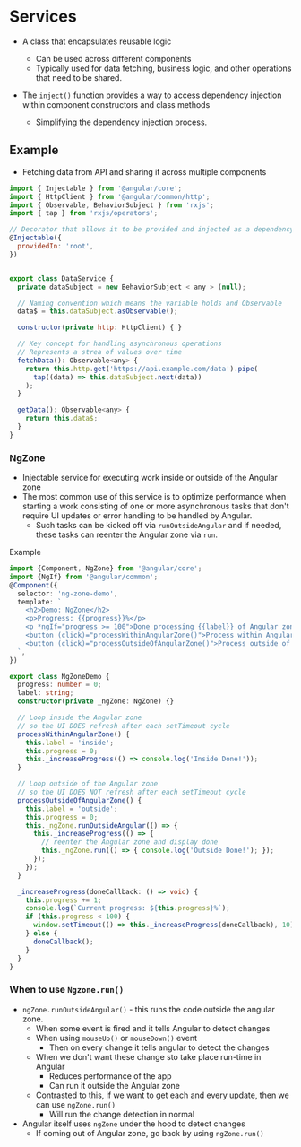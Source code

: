 # Services

- A class that encapsulates reusable logic
  - Can be used across different components
  - Typically used for data fetching, business logic, and other operations that need to be shared.

- The `inject()` function provides a way to access dependency injection within component constructors and class methods
  - Simplifying the dependency injection process.

## Example

- Fetching data from API and sharing it across multiple components

```javascript
import { Injectable } from '@angular/core';
import { HttpClient } from '@angular/common/http';
import { Observable, BehaviorSubject } from 'rxjs';
import { tap } from 'rxjs/operators';

// Decorator that allows it to be provided and injected as a dependency
@Injectable({
  providedIn: 'root',
})


export class DataService {
  private dataSubject = new BehaviorSubject < any > (null);

  // Naming convention which means the variable holds and Observable
  data$ = this.dataSubject.asObservable();

  constructor(private http: HttpClient) { }

  // Key concept for handling asynchronous operations
  // Represents a strea of values over time
  fetchData(): Observable<any> {
    return this.http.get('https://api.example.com/data').pipe(
      tap((data) => this.dataSubject.next(data))
    );
  }

  getData(): Observable<any> {
    return this.data$;
  }
}
```

### NgZone

- Injectable service for executing work inside or outside of the Angular zone
- The most common use of this service is to optimize performance when starting a work consisting of one or more asynchronous tasks that don't require UI updates or error handling to be handled by Angular.
  - Such tasks can be kicked off via `runOutsideAngular` and if needed, these tasks can reenter the Angular zone via `run`.

Example

```typescript
import {Component, NgZone} from '@angular/core';
import {NgIf} from '@angular/common';
@Component({
  selector: 'ng-zone-demo',
  template: `
    <h2>Demo: NgZone</h2>
    <p>Progress: {{progress}}%</p>
    <p *ngIf="progress >= 100">Done processing {{label}} of Angular zone!</p>
    <button (click)="processWithinAngularZone()">Process within Angular zone</button>
    <button (click)="processOutsideOfAngularZone()">Process outside of Angular zone</button>
  `,
})

export class NgZoneDemo {
  progress: number = 0;
  label: string;
  constructor(private _ngZone: NgZone) {}

  // Loop inside the Angular zone
  // so the UI DOES refresh after each setTimeout cycle
  processWithinAngularZone() {
    this.label = 'inside';
    this.progress = 0;
    this._increaseProgress(() => console.log('Inside Done!'));
  }

  // Loop outside of the Angular zone
  // so the UI DOES NOT refresh after each setTimeout cycle
  processOutsideOfAngularZone() {
    this.label = 'outside';
    this.progress = 0;
    this._ngZone.runOutsideAngular(() => {
      this._increaseProgress(() => {
        // reenter the Angular zone and display done
        this._ngZone.run(() => { console.log('Outside Done!'); });
      });
    });
  }

  _increaseProgress(doneCallback: () => void) {
    this.progress += 1;
    console.log(`Current progress: ${this.progress}%`);
    if (this.progress < 100) {
      window.setTimeout(() => this._increaseProgress(doneCallback), 10);
    } else {
      doneCallback();
    }
  }
}
```

### When to use `Ngzone.run()`

- `ngZone.runOutsideAngular()` - this runs the code outside the angular zone.
  - When some event is fired and it tells Angular to detect changes
  - When using `mouseUp()` or `mouseDown()` event
    - Then on every change it tells angular to detect the changes
  - When we don't want these change sto take place run-time in Angular
    - Reduces performance of the app
    - Can run it outside the Angular zone
  - Contrasted to this, if we want to get each and every update, then we can use `ngZone.run()`
    - Will run the change detection in normal
- Angular itself uses `ngZone` under the hood to detect changes
  - If coming out of Angular zone, go back by using `ngZone.run()`